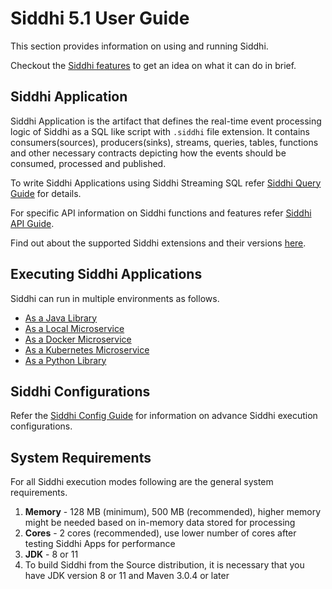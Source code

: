 # Siddhi 5.1 User Guide

This section provides information on using and running Siddhi.

Checkout the [Siddhi features](features) to get an idea on what it can do in brief. 

## Siddhi Application

Siddhi Application is the artifact that defines the real-time event processing logic of Siddhi as a SQL like script with `.siddhi` file extension. It contains consumers(sources), producers(sinks), streams, queries, tables, functions and other necessary contracts depicting how the events should be consumed, processed and published. 

To write Siddhi Applications using Siddhi Streaming SQL refer [Siddhi Query Guide](query-guide) for details.

For specific API information on Siddhi functions and features refer [Siddhi API Guide](api/latest).

Find out about the supported Siddhi extensions and their versions [here](extensions).

## Executing Siddhi Applications

Siddhi can run in multiple environments as follows.

* [As a Java Library](siddhi-as-a-java-library/)
* [As a Local Microservice](siddhi-as-a-local-microservice/)
* [As a Docker Microservice](siddhi-as-a-docker-microservice/)
* [As a Kubernetes Microservice](siddhi-as-a-kubernetes-microservice/)
* [As a Python Library](siddhi-as-a-python-library)

## Siddhi Configurations

Refer the [Siddhi Config Guide](config-guide) for information on advance Siddhi execution configurations.

## System Requirements

For all Siddhi execution modes following are the general system requirements.

1. **Memory**   - 128 MB (minimum), 500 MB (recommended), higher memory might be needed based on in-memory data stored for processing
2. **Cores**    - 2 cores (recommended), use lower number of cores after testing Siddhi Apps for performance
3. **JDK**      - 8 or 11
4. To build Siddhi from the Source distribution, it is necessary that you have JDK version 8 or 11 and Maven 3.0.4 or later
